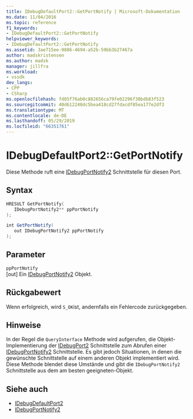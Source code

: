 ```yaml
---
title: IDebugDefaultPort2::GetPortNotify | Microsoft-Dokumentation
ms.date: 11/04/2016
ms.topic: reference
f1_keywords:
- IDebugDefaultPort2::GetPortNotify
helpviewer_keywords:
- IDebugDefaultPort2::GetPortNotify
ms.assetid: 3ae715ee-9886-4694-a52b-59bb3b27467a
author: madskristensen
ms.author: madsk
manager: jillfra
ms.workload:
- vssdk
dev_langs:
- CPP
- CSharp
ms.openlocfilehash: fd85f76ab0c882656ca79fe02296f30bdb83f523
ms.sourcegitcommit: 40d612240dc5bea418cd27fdacdf85ea177e2df3
ms.translationtype: MT
ms.contentlocale: de-DE
ms.lasthandoff: 05/29/2019
ms.locfileid: "66351761"
---
```

# <a name="idebugdefaultport2getportnotify"></a>IDebugDefaultPort2::GetPortNotify
Diese Methode ruft eine [IDebugPortNotify2](../../../extensibility/debugger/reference/idebugportnotify2.md) Schnittstelle für diesen Port.

## <a name="syntax"></a>Syntax

```cpp
HRESULT GetPortNotify(
   IDebugPortNotify2** ppPortNotify
);
```

```csharp
int GetPortNotify(
   out IDebugPortNotify2 ppPortNotify
);
```

## <a name="parameters"></a>Parameter
`ppPortNotify`\
[out] Ein [IDebugPortNotify2](../../../extensibility/debugger/reference/idebugportnotify2.md) Objekt.

## <a name="return-value"></a>Rückgabewert
 Wenn erfolgreich, wird `S_OK`ist, andernfalls ein Fehlercode zurückgegeben.

## <a name="remarks"></a>Hinweise
 In der Regel die `QueryInterface` Methode wird aufgerufen, die Objekt-Implementierung der [IDebugPort2](../../../extensibility/debugger/reference/idebugport2.md) Schnittstelle zum Abrufen einer [IDebugPortNotify2](../../../extensibility/debugger/reference/idebugportnotify2.md) Schnittstelle. Es gibt jedoch Situationen, in denen die gewünschte Schnittstelle auf einem anderen Objekt implementiert wird. Diese Methode blendet diese Umstände und gibt die `IDebugPortNotify2` Schnittstelle aus dem am besten geeigneten-Objekt.

## <a name="see-also"></a>Siehe auch
- [IDebugDefaultPort2](../../../extensibility/debugger/reference/idebugdefaultport2.md)
- [IDebugPortNotify2](../../../extensibility/debugger/reference/idebugportnotify2.md)